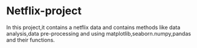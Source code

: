 # Netflix-project
In this project,it contains a netflix data and contains methods like data analysis,data pre-processing and using matplotlib,seaborn.numpy,pandas and their functions.
